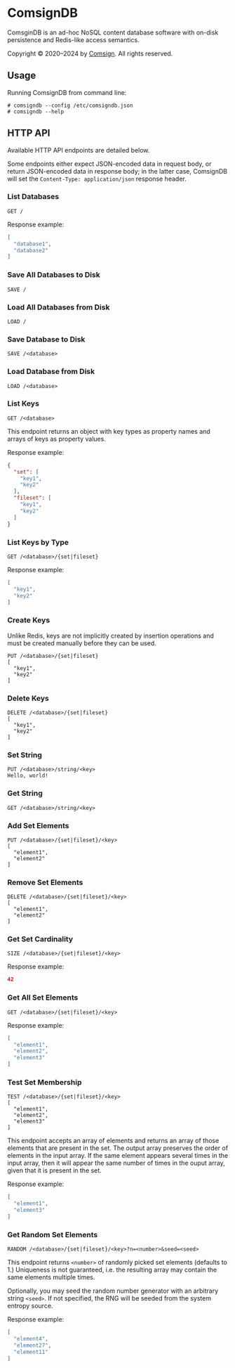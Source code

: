 # ComsignDB

ComsginDB is an ad-hoc NoSQL content database software with on-disk persistence and Redis-like access semantics.

Copyright &copy; 2020&ndash;2024 by [Comsign](https://www.comsign.io/).  All rights reserved.

## Usage

Running ComsignDB from command line:

```
# comsigndb --config /etc/comsigndb.json
# comsigndb --help
```

## HTTP API

Available HTTP API endpoints are detailed below.

Some endpoints either expect JSON-encoded data in request body, or return JSON-encoded data in response body; in the latter case,
ComsignDB will set the `Content-Type: application/json` response header.

### List Databases

```
GET /
```

Response example:

```json
[
  "database1",
  "database2"
]
```

### Save All Databases to Disk

```
SAVE /
```

### Load All Databases from Disk

```
LOAD /
```

### Save Database to Disk

```
SAVE /<database>
```

### Load Database from Disk

```
LOAD /<database>
```

### List Keys

```
GET /<database>
```

This endpoint returns an object with key types as property names and arrays of keys as property values.

Response example:

```json
{
  "set": [
    "key1",
    "key2"
  ],
  "fileset": [
    "key1",
    "key2"
  ]
}
```

### List Keys by Type

```
GET /<database>/{set|fileset}
```

Response example:

```json
[
  "key1",
  "key2"
]
```

### Create Keys

Unlike Redis, keys are not implicitly created by insertion operations and must be created manually before they can be used.

```
PUT /<database>/{set|fileset}
[
  "key1",
  "key2"
]
```

### Delete Keys

```
DELETE /<database>/{set|fileset}
[
  "key1",
  "key2"
]
```

### Set String

```
PUT /<database>/string/<key>
Hello, world!
```

### Get String

```
GET /<database>/string/<key>
```

### Add Set Elements

```
PUT /<database>/{set|fileset}/<key>
[
  "element1",
  "element2"
]
```

### Remove Set Elements

```
DELETE /<database>/{set|fileset}/<key>
[
  "element1",
  "element2"
]
```

### Get Set Cardinality

```
SIZE /<database>/{set|fileset}/<key>
```

Response example:

```json
42
```

### Get All Set Elements

```
GET /<database>/{set|fileset}/<key>
```

Response example:

```json
[
  "element1",
  "element2",
  "element3"
]
```

### Test Set Membership

```
TEST /<database>/{set|fileset}/<key>
[
  "element1",
  "element2",
  "element3"
]
```

This endpoint accepts an array of elements and returns an array of those elements that are present in the set.  The output array
preserves the order of elements in the input array.  If the same element appears several times in the input array, then it will
appear the same number of times in the ouput array, given that it is present in the set.

Response example:

```json
[
  "element1",
  "element3"
]
```

### Get Random Set Elements

```
RANDOM /<database>/{set|fileset}/<key>?n=<number>&seed=<seed>
```

This endpoint returns `<number>` of randomly picked set elements (defaults to 1.)  Uniqueness is not guaranteed, i.e. the resulting
array may contain the same elements multiple times.

Optionally, you may seed the random number generator with an arbitrary string `<seed>`.  If not specified, the RNG will be seeded
from the system entropy source.

Response example:

```json
[
  "element4",
  "element27",
  "element11"
]
```
